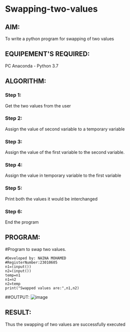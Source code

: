 # Swapping-two-values
## AIM:
To write a python program for swapping of two values
## EQUIPEMENT'S REQUIRED: 
PC
Anaconda - Python 3.7
## ALGORITHM: 
### Step 1:
Get the two values from the user
### Step 2: 
Assign the value of second variable to a temporary variable 
### Step 3: 
Assign the value of the first variable to the second variable.
### Step 4:  
Assign the value in temporary variable to the first variable
### Step 5: 
Print both the values it would be interchanged
### Step 6: 
End the program
## PROGRAM:
#Program to swap two values.
```
#Developed by: NAINA MOHAMED
#RegisterNumber:23010605
n1=(input())
n2=(input())
temp=n1
n1=n2
n2=temp
print("Swapped values are:",n1,n2)
```
##OUTPUT:
![image](https://github.com/nainamohamed09642/Swapping-two-values/assets/151916360/53ac0a71-6a57-4e38-a807-93a71ab1b972)


## RESULT:
Thus the swapping of two values are successfully executed





